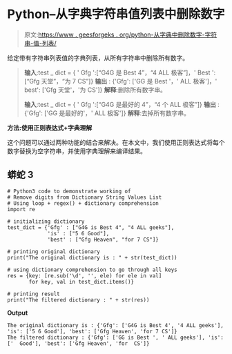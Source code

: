 # Python–从字典字符串值列表中删除数字

> 原文:[https://www . geesforgeks . org/python-从字典中删除数字-字符串-值-列表/](https://www.geeksforgeeks.org/python-remove-digits-from-dictionary-string-values-list/)

给定带有字符串列表值的字典列表，从所有字符串中删除所有数字。

> **输入**:test _ dict = { ' Gfg ':[“G4G 是 Best 4”，“4 ALL 极客”]，' Best ':[“Gfg 天堂”，“为 7 CS”]}
> **输出** : {'Gfg': ['GG 是 Best '，' ALL 极客']，' best': ['Gfg 天堂'，'为 CS']}
> **解释**:删除所有数字串。
> 
> **输入**:test _ dict = { ' Gfg ':[“G4G 是最好的 4”，“4 个 ALL 极客”]}
> **输出** : {'Gfg': ['GG 是最好的'，' ALL 极客']}
> **解释**:去掉所有数字串。

**方法:使用正则表达式+字典理解**

这个问题可以通过两种功能的结合来解决。在本文中，我们使用正则表达式将每个数字替换为空字符串，并使用字典理解来编译结果。

## 蟒蛇 3

```
# Python3 code to demonstrate working of 
# Remove digits from Dictionary String Values List
# Using loop + regex() + dictionary comprehension 
import re

# initializing dictionary
test_dict = {'Gfg' : ["G4G is Best 4", "4 ALL geeks"],
             'is' : ["5 6 Good"], 
             'best' : ["Gfg Heaven", "for 7 CS"]} 

# printing original dictionary
print("The original dictionary is : " + str(test_dict))

# using dictionary comprehension to go through all keys
res = {key: [re.sub('\d', '', ele) for ele in val]
       for key, val in test_dict.items()}

# printing result 
print("The filtered dictionary : " + str(res)) 
```

**Output**

```
The original dictionary is : {'Gfg': ['G4G is Best 4', '4 ALL geeks'], 'is': ['5 6 Good'], 'best': ['Gfg Heaven', 'for 7 CS']}
The filtered dictionary : {'Gfg': ['GG is Best ', ' ALL geeks'], 'is': ['  Good'], 'best': ['Gfg Heaven', 'for  CS']}

```